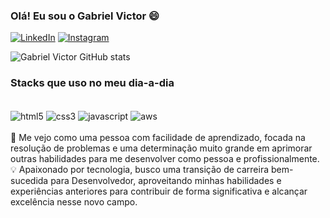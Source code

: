 ### Olá! Eu sou o Gabriel Victor 😄

[![LinkedIn](https://img.shields.io/badge/LinkedIn-0077B5?style=for-the-badge&logo=linkedin&logoColor=white)](https://www.linkedin.com/in/bielwdev/)
[![Instagram](https://img.shields.io/badge/Instagram-E4405F?style=for-the-badge&logo=instagram&logoColor=white)](https://www.instagram.com/bi.elw/)

![Gabriel Victor GitHub stats](https://github-readme-stats.vercel.app/api?username=bielwdev&show_icons=true&theme=vue-dark)
 
 ### Stacks que uso no meu dia-a-dia

 <div style="display: inline_block"><br/>
   <img align="center" alt="html5" src="https://img.shields.io/badge/HTML5-E34F26?style=for-the-badge&logo=html5&logoColor=white"/>
   <img align="center" alt="css3" src="https://img.shields.io/badge/CSS-239120?&style=for-the-badge&logo=css3&logoColor=white"/>
   <img align="center" alt="javascript" src="https://img.shields.io/badge/JavaScript-F7DF1E?style=for-the-badge&logo=javascript&logoColor=black"/>
   <img align="center" alt="aws" src="https://img.shields.io/badge/Amazon_AWS-232F3E?style=for-the-badge&logo=amazon-aws&logoColor=white"/>
 </div>

<br>
 📍 Me vejo como uma pessoa com facilidade de aprendizado, focada na resolução de problemas e uma determinação muito grande em aprimorar outras habilidades para me desenvolver como pessoa e profissionalmente.

 <br>
💡 Apaixonado por tecnologia, busco uma transição de carreira bem-sucedida para Desenvolvedor, aproveitando minhas habilidades e experiências anteriores para contribuir de forma significativa e alcançar excelência nesse novo campo.
